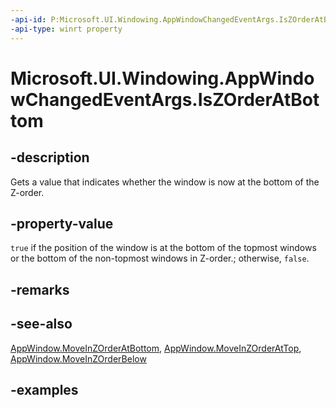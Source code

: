 ```yaml
---
-api-id: P:Microsoft.UI.Windowing.AppWindowChangedEventArgs.IsZOrderAtBottom
-api-type: winrt property
---
```


# Microsoft.UI.Windowing.AppWindowChangedEventArgs.IsZOrderAtBottom

<!--
public bool IsZOrderAtBottom { get; }
-->

## -description

Gets a value that indicates whether the window is now at the bottom of the Z-order.

## -property-value

`true` if the position of the window is at the bottom of the topmost windows or the bottom of the non-topmost windows in Z-order.; otherwise, `false`.

## -remarks

## -see-also

[AppWindow.MoveInZOrderAtBottom](appwindow_moveinzorderatbottom_357283143.md), [AppWindow.MoveInZOrderAtTop](appwindow_moveinzorderattop_872169634.md), [AppWindow.MoveInZOrderBelow](appwindow_moveinzorderbelow_1978145726.md)

## -examples


